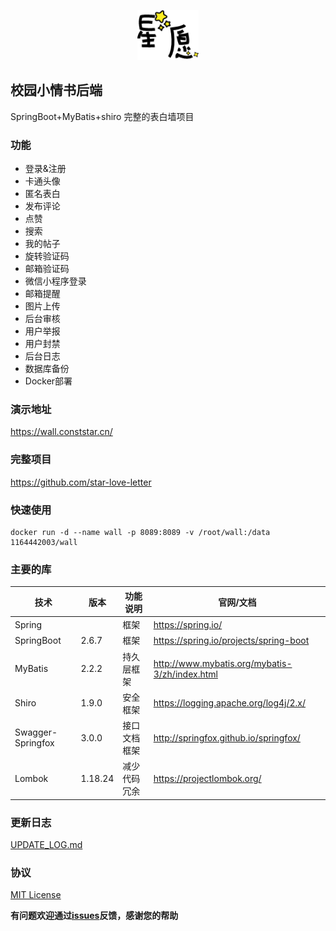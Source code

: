<p align="center"><img src="https://github.com/star-love-letter/.github/blob/main/img/logo.png" height="80" alt="星愿墙"></p>

## 校园小情书后端

SpringBoot+MyBatis+shiro 完整的表白墙项目



### 功能

- 登录&注册
- 卡通头像
- 匿名表白
- 发布评论
- 点赞
- 搜索
- 我的帖子
- 旋转验证码
- 邮箱验证码
- 微信小程序登录
- 邮箱提醒
- 图片上传
- 后台审核
- 用户举报
- 用户封禁
- 后台日志
- 数据库备份
- Docker部署



### 演示地址

https://wall.conststar.cn/



### 完整项目

https://github.com/star-love-letter


### 快速使用
```shell
docker run -d --name wall -p 8089:8089 -v /root/wall:/data 1164442003/wall
```



### 主要的库

| 技术              | 版本    | 功能说明     | 官网/文档                                      |
| ----------------- | ------- | ------------ | ---------------------------------------------- |
| Spring            |         | 框架         | https://spring.io/                             |
| SpringBoot        | 2.6.7   | 框架         | https://spring.io/projects/spring-boot         |
| MyBatis           | 2.2.2   | 持久层框架   | http://www.mybatis.org/mybatis-3/zh/index.html |
| Shiro             | 1.9.0   | 安全框架     | https://logging.apache.org/log4j/2.x/          |
| Swagger-Springfox | 3.0.0   | 接口文档框架 | http://springfox.github.io/springfox/          |
| Lombok            | 1.18.24 | 减少代码冗余 | https://projectlombok.org/                     |



### 更新日志

[UPDATE_LOG.md](UPDATE_LOG.md)



### 协议

[MIT License](LICENSE.txt)



**有问题欢迎通过[issues](/issues)反馈，感谢您的帮助**
